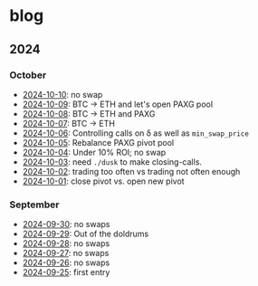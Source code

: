 # blog

## 2024

### October

* [2024-10-10](2024/10/10): no swap
* [2024-10-09](2024/10/09): BTC -> ETH and let's open PAXG pool
* [2024-10-08](2024/10/08): BTC -> ETH and PAXG
* [2024-10-07](2024/10/07): BTC -> ETH
* [2024-10-06](2024/10/06): Controlling calls on δ as well as `min_swap_price`
* [2024-10-05](2024/10/05): Rebalance PAXG pivot pool
* [2024-10-04](2024/10/04): Under 10% ROI; no swap
* [2024-10-03](2024/10/03): need `./dusk` to make closing-calls.
* [2024-10-02](2024/10/02): trading too often vs trading not often enough
* [2024-10-01](2024/10/01): close pivot vs. open new pivot

### September

* [2024-09-30](2024/09/30): no swaps
* [2024-09-29](2024/09/29): Out of the doldrums
* [2024-09-28](2024/09/28): no swaps
* [2024-09-27](2024/09/27): no swaps
* [2024-09-26](2024/09/26): no swaps
* [2024-09-25](2024/09/25): first entry
